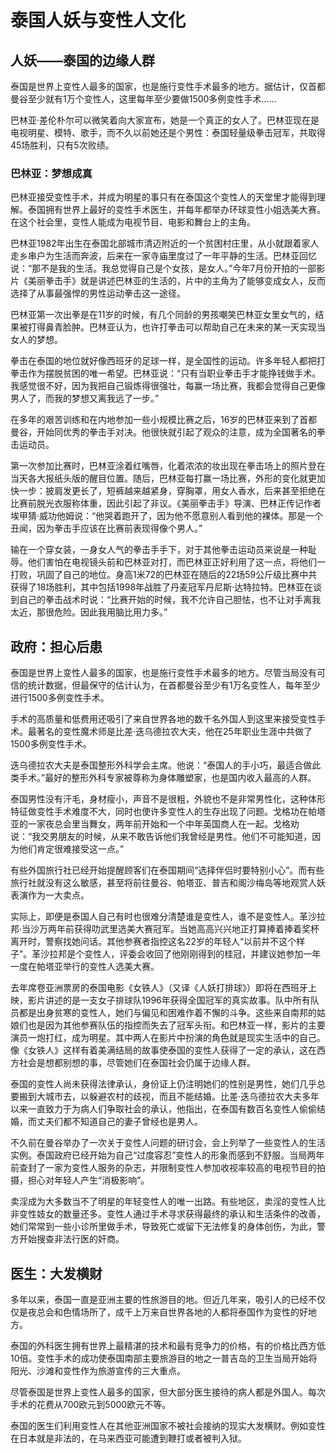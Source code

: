 # 泰国人妖与变性人文化

## 人妖——泰国的边缘人群

泰国是世界上变性人最多的国家，也是施行变性手术最多的地方。据估计，仅首都曼谷至少就有1万个变性人，这里每年至少要做1500多例变性手术……

巴林亚·差伦朴尔可以微笑着向大家宣布，她是一个真正的女人了。巴林亚现在是电视明星、模特、歌手，而不久以前她还是个男性：泰国轻量级拳击冠军，共取得45场胜利，只有5次败绩。

### 巴林亚：梦想成真

巴林亚接受变性手术，并成为明星的事只有在泰国这个变性人的天堂里才能得到理解。泰国拥有世界上最好的变性手术医生，并每年都举办环球变性小姐选美大赛。在这个社会里，变性人能成为电视节目、电影和舞台上的主角。

巴林亚1982年出生在泰国北部城市清迈附近的一个贫困村庄里，从小就跟着家人走乡串户为生活而奔波，后来在一家寺庙里度过了一年平静的生活。巴林亚回忆说：“那不是我的生活。我总觉得自己是个女孩，是女人。”今年7月份开拍的一部影片《美丽拳击手》就是讲述巴林亚的生活的，片中的主角为了能够变成女人，反而选择了从事最强悍的男性运动拳击这一途径。

巴林亚第一次出拳是在11岁的时候，有几个同龄的男孩嘲笑巴林亚女里女气的，结果被打得鼻青脸肿。巴林亚认为，也许打拳击可以帮助自己在未来的某一天实现当女人的梦想。

拳击在泰国的地位就好像西班牙的足球一样，是全国性的运动。许多年轻人都把打拳击作为摆脱贫困的唯一希望。巴林亚说：“只有当职业拳击手才能挣钱做手术。我感觉很不好，因为我把自己锻炼得很强壮，每赢一场比赛，我都会觉得自己更像男人了，而我的梦想又离我远了一步。”

在多年的艰苦训练和在内地参加一些小规模比赛之后，16岁的巴林亚来到了首都曼谷，开始同优秀的拳击手对决。他很快就引起了观众的注意，成为全国著名的拳击运动员。

第一次参加比赛时，巴林亚涂着红嘴唇，化着浓浓的妆出现在拳击场上的照片登在当天各大报纸头版的醒目位置。随后，巴林亚每打赢一场比赛，外形的变化就更加快一步：披肩发更长了，短裤越来越紧身，穿胸罩，用女人香水，后来甚至拒绝在比赛前脱光衣服称体重，因此引起了非议。《美丽拳击手》导演、巴林正传记作者埃甲猜·威功他姆说：“他哭着跑开了，因为他不愿意别人看到他的裸体。那是一个丑闻，因为拳击手应该在比赛前表现得像个男人。”

输在一个穿女装，一身女人气的拳击手手下，对于其他拳击运动员来说是一种耻辱。他们害怕在电视镜头前和巴林亚对打，而巴林亚正好利用了这一点，将他们一打败，巩固了自己的地位。身高1米72的巴林亚在随后的22场59公斤级比赛中共获得了18场胜利，其中包括1998年战胜了丹麦冠军丹尼斯·达特拉特。巴林亚在谈到自己的拳击战术时说：“比赛开始的时候，我不允许自己胆怯，也不让对手离我太近，那很危险。因此我用脑比用力多。”

## 政府：担心后患

泰国是世界上变性人最多的国家，也是施行变性手术最多的地方。尽管当局没有可信的统计数据，但最保守的估计认为，在首都曼谷至少有1万名变性人，每年至少进行1500多例变性手术。

手术的高质量和低费用还吸引了来自世界各地的数千名外国人到这里来接受变性手术。最著名的变性魔术师是比差·迭乌德拉农大夫，他在25年职业生涯中共做了1500多例变性手术。

迭乌德拉农大夫是泰国整形外科学会主席。他说：“泰国人的手小巧，最适合做此类手术。”最好的整形外科专家被尊称为身体雕塑家，也是国内收入最高的人群。

泰国男性没有汗毛，身材瘦小，声音不是很粗，外貌也不是非常男性化，这种体形特征做变性手术难度不大，同时也使许多变性人的生存出现了问题。戈格功在帕塔亚的一家夜总会里当舞女，两年前开始和一个中年英国商人在一起。戈格劝说：“我交男朋友的时候，从来不敢告诉他们我曾经是男性。他们不可能知道，因为他们肯定很难接受这一点。”

有些外国旅行社已经开始提醒顾客们在泰国期间“选择伴侣时要特别小心”。而有些旅行社就没有这么敏感，甚至将前往曼谷、帕塔亚、普吉和阁沙梅岛等地观赏人妖表演作为一大卖点。

实际上，即便是泰国人自己有时也很难分清楚谁是变性人，谁不是变性人。革沙拉邦·当沙万两年前获得叻武里选美大赛冠军。当她高高兴兴地正打算捧着捧着奖杯离开时，警察找她问话。其他参赛者指控这名22岁的年轻人“以前并不这个样子”。革沙拉邦是个变性人，评委会收回了他刚刚得到的桂冠，并建议她参加一年一度在帕塔亚举行的变性人选美大赛。

去年席卷亚洲票房的泰国电影《女铁人》（又译《人妖打排球》）即将在西班牙上映，影片讲述的是一支女子排球队1996年获得全国冠军的真实故事。队中所有队员都是出身贫寒的变性人，她们与偏见和困难作着不懈的斗争。这些来自南邦的姑娘们也是因为其他参赛队伍的指控而失去了冠军头衔。和巴林亚一样，影片的主要演员一炮打红，成为明星。其中两人在影片中扮演的角色就是现实生活中的自己。像《女铁人》这样有着美满结局的故事使泰国的变性人获得了一定的承认，这在西方社会是想都别想的事，尽管她们在泰国社会仍属于边缘人群。

泰国的变性人尚未获得法律承认，身份证上仍注明她们的性别是男性，她们几乎总要搬到大城市去，以躲避农村的歧视，而且不能结婚。比差·迭乌德拉农大夫多年以来一直致力于为病人们争取社会的承认，他指出，在泰国有数百名变性人偷偷结婚，而丈夫们都不知道自己的妻子曾经也是男人。

不久前在曼谷举办了一次关于变性人问题的研讨会，会上列举了一些变性人的生活实例。泰国政府已经开始为自己“过度容忍”变性人的形象而感到不舒服。当局两年前查封了一家为变性人服务的杂志，并限制变性人参加收视率较高的电视节目的拍摄，担心对年轻人产生“消极影响”。

卖淫成为大多数当不了明星的年轻变性人的唯一出路。有些地区，卖淫的变性人比非变性妓女的数量还多。变性人通过手术寻求获得最终的承认和生活条件的改善，她们常常到一些小诊所里做手术，导致死亡或留下无法修复的身体创伤，为此，警方开始搜查非法行医的奸商。

## 医生：大发横财

多年以来，泰国一直是亚洲主要的性旅游目的地。但近几年来，吸引人的已经不仅仅是夜总会和色情场所了，成千上万来自世界各地的人都将泰国作为变性的好地方。

泰国的外科医生拥有世界上最精湛的技术和最有竞争力的价格，有的价格比西方低10倍。变性手术的成功使泰国南部主要旅游目的地之一普吉岛的卫生当局开始将阳光、沙滩和变性作为旅游宣传的三大重点。

尽管泰国是世界上变性人最多的国家，但大部分医生接待的病人都是外国人。每次手术的花费从700欧元到5000欧元不等。

泰国的医生们利用变性人在其他亚洲国家不被社会接纳的现实大发横财。例如变性在日本就是非法的，在马来西亚可能遭到鞭打或者被判入狱。